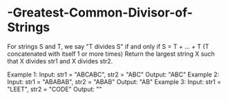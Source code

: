 # -Greatest-Common-Divisor-of-Strings
For strings S and T, we say "T divides S" if and only if S = T + ... + T  (T concatenated with itself 1 or more times) Return the largest string X such that X divides str1 and X divides str2.

Example 1:
Input: str1 = "ABCABC", str2 = "ABC"
Output: "ABC"
Example 2:
Input: str1 = "ABABAB", str2 = "ABAB"
Output: "AB"
Example 3:
Input: str1 = "LEET", str2 = "CODE"
Output: ""
